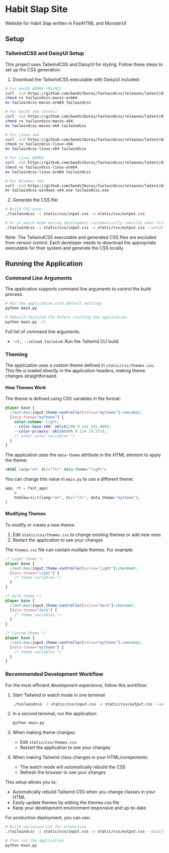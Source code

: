 # Habit Slap Site
Website for Habit Slap written in FastHTML and MonsterUI

## Setup

### TailwindCSS and DaisyUI Setup

This project uses TailwindCSS and DaisyUI for styling. Follow these steps to set up the CSS generation:

1. Download the TailwindCSS executable with DaisyUI included:

```bash
# For macOS ARM64 (M1/M2)
curl -sLO https://github.com/banditburai/fastwindcss/releases/latest/download/tailwindcss-macos-arm64
chmod +x tailwindcss-macos-arm64
mv tailwindcss-macos-arm64 tailwindcss

# For macOS x64 (Intel)
curl -sLO https://github.com/banditburai/fastwindcss/releases/latest/download/tailwindcss-macos-x64
chmod +x tailwindcss-macos-x64
mv tailwindcss-macos-x64 tailwindcss

# For Linux x64
curl -sLO https://github.com/banditburai/fastwindcss/releases/latest/download/tailwindcss-linux-x64
chmod +x tailwindcss-linux-x64
mv tailwindcss-linux-x64 tailwindcss

# For Linux ARM64
curl -sLO https://github.com/banditburai/fastwindcss/releases/latest/download/tailwindcss-linux-arm64
chmod +x tailwindcss-linux-arm64
mv tailwindcss-linux-arm64 tailwindcss

# For Windows x64
curl -sLO https://github.com/banditburai/fastwindcss/releases/latest/download/tailwindcss-windows-x64.exe
mv tailwindcss-windows-x64.exe tailwindcss.exe
```

2. Generate the CSS file:

```bash
# Build CSS once
./tailwindcss -i static/css/input.css -o static/css/output.css

# Or in watch mode during development (automatically rebuilds when files change)
./tailwindcss -i static/css/input.css -o static/css/output.css --watch
```

Note: The TailwindCSS executable and generated CSS files are excluded from version control. Each developer needs to download the appropriate executable for their system and generate the CSS locally.

## Running the Application

### Command Line Arguments

The application supports command line arguments to control the build process:

```bash
# Run the application with default settings
python main.py

# Rebuild Tailwind CSS before starting the application
python main.py -rt
```

Full list of command line arguments:

- `-rt, --reload_tailwind`: Run the Tailwind CLI build

### Theming

The application uses a custom theme defined in `static/css/themes.css`. This file is loaded directly in the application headers, making theme changes straightforward.

#### How Themes Work

The theme is defined using CSS variables in the format:

```css
@layer base {
  :root:has(input.theme-controller[value="mytheme"]:checked),
  [data-theme="mytheme"] {
    color-scheme: light;
    --color-base-100: oklch(28% 0.141 291.089);
    --color-primary: oklch(80% 0.114 19.571);
    /* other color variables */
  }
}
```

The application uses the `data-theme` attribute in the HTML element to apply the theme:

```html
<html lang="en" dir="ltr" data-theme="light">
```

You can change this value in `main.py` to use a different theme:

```python
app, rt = fast_app(
    # ...
    htmlkw=dict(lang="en", dir="ltr", data_theme="mytheme"),
)
```

#### Modifying Themes

To modify or create a new theme:

1. Edit `static/css/themes.css` to change existing themes or add new ones
2. Restart the application to see your changes

The `themes.css` file can contain multiple themes. For example:

```css
/* Light theme */
@layer base {
  :root:has(input.theme-controller[value="light"]:checked),
  [data-theme="light"] {
    /* theme variables */
  }
}

/* Dark theme */
@layer base {
  :root:has(input.theme-controller[value="dark"]:checked),
  [data-theme="dark"] {
    /* theme variables */
  }
}

/* Custom theme */
@layer base {
  :root:has(input.theme-controller[value="mytheme"]:checked),
  [data-theme="mytheme"] {
    /* theme variables */
  }
}
```

### Recommended Development Workflow

For the most efficient development experience, follow this workflow:

1. Start Tailwind in watch mode in one terminal:
   ```bash
   ./tailwindcss -i static/css/input.css -o static/css/output.css --watch
   ```

2. In a second terminal, run the application:
   ```bash
   python main.py
   ```

3. When making theme changes:
   - Edit `static/css/themes.css`
   - Restart the application to see your changes

4. When making Tailwind class changes in your HTML/components:
   - The watch mode will automatically rebuild the CSS
   - Refresh the browser to see your changes

This setup allows you to:
- Automatically rebuild Tailwind CSS when you change classes in your HTML
- Easily update themes by editing the themes.css file
- Keep your development environment responsive and up-to-date

For production deployment, you can use:
```bash
# Build optimized CSS for production
./tailwindcss -i static/css/input.css -o static/css/output.css --minify

# Then run the application
python main.py
```
